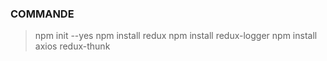 ### COMMANDE
>npm init --yes
>npm install redux
>npm install redux-logger
>npm install axios redux-thunk